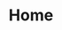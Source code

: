 ---
layout: cover
title: Home

# Hero Section
hero:
  title: "The Medical Records Trust"
  subtitle: "Your health data, your control"
  description: "Secure, open medical records for UK patients"

# What We Do
what:
  title: "What We Do"
  description: "We give patients access to their medical records using secure, open standards that work across the NHS and private healthcare."

# Key Features
features:
  - title: "Patient Controlled"
    description: "You decide who sees your data"
  
  - title: "NHS Compatible"
    description: "Works with existing systems"
  
  - title: "Open Standards"
    description: "FHIR format, no lock-in"

# How It Works
how:
  title: "How It Works"
  steps:
    - "Your records stored securely in FHIR format"
    - "You control access via secure interface"
    - "Healthcare providers get the data they need"
    - "Full audit trail of who accessed what"

# Governance
governance:
  title: "Our Principles"
  principles:
    - title: "Patient-First"
      description: "Full access, portability & control."
    
    - title: "Open & Interoperable"
      description: "Global standards, zero lock-in."
    
    - title: "Equity & Trust"
      description: "Fair to patients & NHS alike."
    
    - title: "Transparency"
      description: "Audit trails & clear policies."

# Contact
contact:
  title: "Get Started"
  description: "Ready to take control of your medical records?"
  email: "info@medicalrecordstrust.org"
---